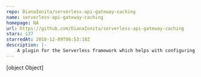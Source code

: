 ```yaml
---
repo: DianaIonita/serverless-api-gateway-caching
name: serverless-api-gateway-caching
homepage: NA
url: https://github.com/DianaIonita/serverless-api-gateway-caching
stars: 137
starredAt: 2018-12-09T06:53:18Z
description: |-
    A plugin for the Serverless framework which helps with configuring caching for API Gateway endpoints.
---
```


[object Object]

